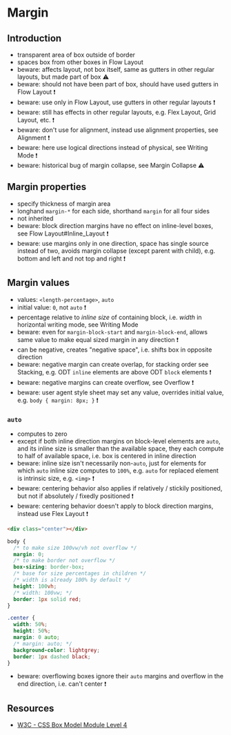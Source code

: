 # Margin



## Introduction

- transparent area of box outside of border
- spaces box from other boxes in Flow Layout
- beware: affects layout, not box itself, same as gutters in other regular layouts, but made part of box ⚠️
- beware: should not have been part of box, should have used gutters in Flow Layout ❗️
- beware: use only in Flow Layout, use gutters in other regular layouts ❗️
- beware: still has effects in other regular layouts, e.g. Flex Layout, Grid Layout, etc. ❗️
- beware: don't use for alignment, instead use alignment properties, see Alignment ❗️
- beware: here use logical directions instead of physical, see Writing Mode ❗️
- beware: historical bug of margin collapse, see Margin Collapse ⚠️



## Margin properties

- specify thickness of margin area
- longhand `margin-*` for each side, shorthand `margin` for all four sides
- not inherited
- beware: block direction margins have no effect on inline-level boxes, see Flow Layout#Inline_Layout ❗️
- beware: use margins only in one direction, space has single source instead of two, avoids margin collapse (except parent with child), e.g. bottom and left and not top and right ❗️



## Margin values

- values: `<length-percentage>`, `auto`
- initial value: `0`, not `auto` ❗️
- percentage relative to _inline size_ of containing block, i.e. _width_ in horizontal writing mode, see Writing Mode
- beware: even for `margin-block-start` and `margin-block-end`, allows same value to make equal sized margin in any direction ❗️
- can be negative, creates "negative space", i.e. shifts box in opposite direction
- beware: negative margin can create overlap, for stacking order see Stacking, e.g. ODT `inline` elements are above ODT `block` elements ❗️
- beware: negative margins can create overflow, see Overflow ❗️
- beware: user agent style sheet may set any value, overrides initial value, e.g. `body { margin: 8px; }` ❗️

### `auto`

- computes to zero
- except if both inline direction margins on block-level elements are `auto`, and its inline size is smaller than the available space, they each compute to half of available space, i.e. box is centered in inline direction
- beware: inline size isn't necessarily non-`auto`, just for elements for which `auto` inline size computes to `100%`, e.g. `auto` for replaced element is intrinsic size, e.g. `<img>` ❗️
- beware: centering behavior also applies if relatively / stickily positioned, but not if absolutely / fixedly positioned ❗️
- beware: centering behavior doesn't apply to block direction margins, instead use Flex Layout ❗️

```html
<div class="center"></div>
```

```css
body {
  /* to make size 100vw/vh not overflow */
  margin: 0;
  /* to make border not overflow */
  box-sizing: border-box;
  /* base for size percentages in children */
  /* width is already 100% by default */
  height: 100vh;
  /* width: 100vw; */
  border: 1px solid red;
}

.center {
  width: 50%;
  height: 50%;
  margin: 0 auto;
  /* margin: auto; */
  background-color: lightgrey;
  border: 1px dashed black;
}
```

- beware: overflowing boxes ignore their `auto` margins and overflow in the end direction, i.e. can't center ❗️



## Resources

<!-- ToDo: revisit once module spec covers margins more indepth, e.g. 'auto' value -->
- [W3C - CSS Box Model Module Level 4](https://www.w3.org/TR/css-box-4/)